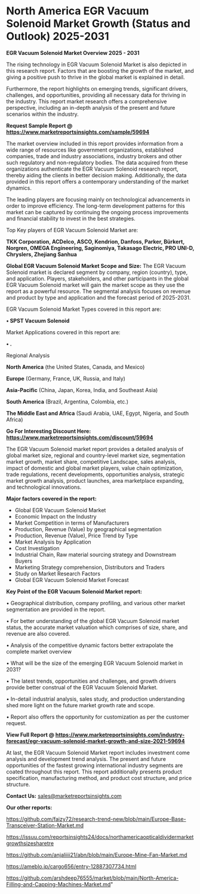 # North America EGR Vacuum Solenoid Market Growth (Status and Outlook) 2025-2031

<Strong> EGR Vacuum Solenoid Market Overview 2025 - 2031</strong>

The rising technology in EGR Vacuum Solenoid Market is also depicted in this research report. Factors that are boosting the growth of the market, and giving a positive push to thrive in the global market is explained in detail.

Furthermore, the report highlights on emerging trends, significant drivers, challenges, and opportunities, providing all necessary data for thriving in the industry. This report market research offers a comprehensive perspective, including an in-depth analysis of the present and future scenarios within the industry.

<strong>Request Sample Report @ <a href=https://www.marketreportsinsights.com/sample/59694>https://www.marketreportsinsights.com/sample/59694</a></strong>

The market overview included in this report provides information from a wide range of resources like government organizations, established companies, trade and industry associations, industry brokers and other such regulatory and non-regulatory bodies. The data acquired from these organizations authenticate the EGR Vacuum Solenoid research report, thereby aiding the clients in better decision making. Additionally, the data provided in this report offers a contemporary understanding of the market dynamics.

The leading players are focusing mainly on technological advancements in order to improve efficiency. The long-term development patterns for this market can be captured by continuing the ongoing process improvements and financial stability to invest in the best strategies.

Top Key players of EGR Vacuum Solenoid Market are:

<strong>TKK Corporation, ACDelco, ASCO, Kendrion, Danfoss, Parker, Bürkert, Norgren, OMEGA Engineering, Saginomiya, Takasago Electric, PRO UNI-D, Chryslers, Zhejiang Sanhua</strong>

<strong><b>Global EGR Vacuum Solenoid Market Scope and Size:</b></strong>
The EGR Vacuum Solenoid market is declared segment by company, region (country), type, and application. Players, stakeholders, and other participants in the global EGR Vacuum Solenoid market will gain the market scope as they use the report as a powerful resource. The segmental analysis focuses on revenue and product by type and application and the forecast period of 2025-2031.

EGR Vacuum Solenoid Market Types covered in this report are:

<strong>• SPST Vacuum Solenoid</strong>

Market Applications covered in this report are:

<strong>• .</strong> 

Regional Analysis

<strong>North America</strong> (the United States, Canada, and Mexico)

<strong>Europe</strong> (Germany, France, UK, Russia, and Italy)

<strong>Asia-Pacific</strong> (China, Japan, Korea, India, and Southeast Asia)

<strong>South America</strong> (Brazil, Argentina, Colombia, etc.)

<strong>The Middle East and Africa</strong> (Saudi Arabia, UAE, Egypt, Nigeria, and South Africa)

<strong>Go For Interesting Discount Here: <a href=https://www.marketreportsinsights.com/discount/59694>https://www.marketreportsinsights.com/discount/59694</a></strong>

The EGR Vacuum Solenoid market report provides a detailed analysis of global market size, regional and country-level market size, segmentation market growth, market share, competitive Landscape, sales analysis, impact of domestic and global market players, value chain optimization, trade regulations, recent developments, opportunities analysis, strategic market growth analysis, product launches, area marketplace expanding, and technological innovations.

<strong><b>Major factors covered in the report:</b></strong>
<ul>
  <li>Global EGR Vacuum Solenoid Market </li>
  <li>Economic Impact on the Industry</li>
  <li>Market Competition in terms of Manufacturers</li>
  <li>Production, Revenue (Value) by geographical segmentation</li>
  <li>Production, Revenue (Value), Price Trend by Type</li>
  <li>Market Analysis by Application</li>
  <li>Cost Investigation</li>
  <li>Industrial Chain, Raw material sourcing strategy and Downstream Buyers</li>
  <li>Marketing Strategy comprehension, Distributors and Traders</li>
  <li>Study on Market Research Factors</li>
  <li>Global EGR Vacuum Solenoid Market Forecast</li>
</ul>

<strong><b>Key Point of the EGR Vacuum Solenoid Market report:</b></strong>

• Geographical distribution, company profiling, and various other market segmentation are provided in the report.

• For better understanding of the global EGR Vacuum Solenoid market status, the accurate market valuation which comprises of size, share, and revenue are also covered.

• Analysis of the competitive dynamic factors better extrapolate the complete market overview

• What will be the size of the emerging EGR Vacuum Solenoid market in 2031?

• The latest trends, opportunities and challenges, and growth drivers provide better construal of the EGR Vacuum Solenoid Market.

• In-detail industrial analysis, sales study, and production understanding shed more light on the future market growth rate and scope.

• Report also offers the opportunity for customization as per the customer request.

<strong><b>View Full Report @ <a href=https://www.marketreportsinsights.com/industry-forecast/egr-vacuum-solenoid-market-growth-and-size-2021-59694>https://www.marketreportsinsights.com/industry-forecast/egr-vacuum-solenoid-market-growth-and-size-2021-59694</a></b></strong>


At last, the EGR Vacuum Solenoid Market report includes investment come analysis and development trend analysis. The present and future opportunities of the fastest growing international industry segments are coated throughout this report. This report additionally presents product specification, manufacturing method, and product cost structure, and price structure.

<strong>Contact Us:</strong>
sales@marketreportsinsights.com

<strong>Our other reports:</strong>

<a href=https://github.com/faizy72/research-trend-new/blob/main/Europe-Base-Transceiver-Station-Market.md>https://github.com/faizy72/research-trend-new/blob/main/Europe-Base-Transceiver-Station-Market.md</a>

<a href=https://issuu.com/reportsinsights24/docs/northamericaopticaldividermarketgrowthsizesharetre>https://issuu.com/reportsinsights24/docs/northamericaopticaldividermarketgrowthsizesharetre</a>

<a href=https://github.com/anjaliiii21/abn/blob/main/Europe-Mine-Fan-Market.md>https://github.com/anjaliiii21/abn/blob/main/Europe-Mine-Fan-Market.md</a>

<a href=https://ameblo.jp/cargo656/entry-12887307734.html>https://ameblo.jp/cargo656/entry-12887307734.html</a>

<a href=https://github.com/arshdeep76555/market/blob/main/North-America-Filling-and-Capping-Machines-Market.md>https://github.com/arshdeep76555/market/blob/main/North-America-Filling-and-Capping-Machines-Market.md</a>"
